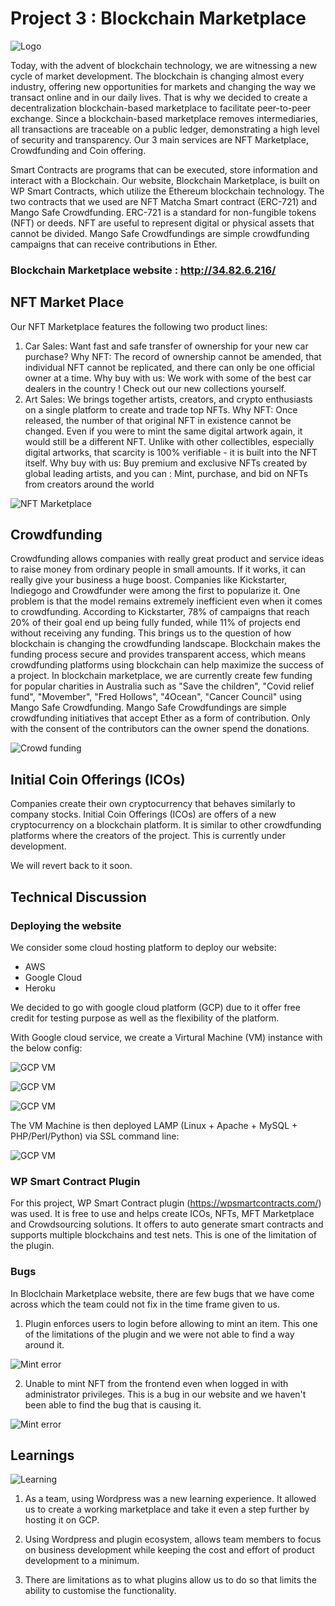# Project 3 : Blockchain Marketplace

![Logo](images/logo.png)

Today, with the advent of blockchain technology, we are witnessing a new cycle of market development. The blockchain is changing almost every industry, offering new opportunities for markets and changing the way we transact online and in our daily lives. That is why we decided to create a decentralization blockchain-based marketplace to facilitate peer-to-peer exchange. Since a blockchain-based marketplace removes intermediaries, all transactions are traceable on a public ledger, demonstrating a high level of security and transparency. Our 3 main services are NFT Marketplace, Crowdfunding and Coin offering.

Smart Contracts are programs that can be executed, store information and interact with a Blockchain. Our website, Blockchain Marketplace, is built on WP Smart Contracts, which utilize the Ethereum blockchain technology. The two contracts that we used are NFT Matcha Smart contract (ERC-721) and Mango Safe Crowdfunding. ERC-721 is a standard for non-fungible tokens (NFT) or deeds. NFT are useful to represent digital or physical assets that cannot be divided. Mango Safe Crowdfundings are simple crowdfunding campaigns that can receive contributions in Ether.

### Blockchain Marketplace website : http://34.82.6.216/

## NFT Market Place

Our NFT Marketplace features the following two product lines:
1.	Car Sales: Want fast and safe transfer of ownership for your new car purchase?
Why NFT: The record of ownership cannot be amended, that individual NFT cannot be replicated, and there can only be one official owner at a time.
Why buy with us: We work with some of the best car dealers in the country ! Check out our new collections yourself.
2.	Art Sales: We brings together artists, creators, and crypto enthusiasts on a single platform to create and trade top NFTs.
Why NFT: Once released, the number of that original NFT in existence cannot be changed. Even if you were to mint the same digital artwork again, it would still be a different NFT. Unlike with other collectibles, especially digital artworks, that scarcity is 100% verifiable - it is built into the NFT itself.
Why buy with us: Buy premium and exclusive NFTs created by global leading artists, and you can : Mint, purchase, and bid on NFTs from creators around the world

![NFT Marketplace](images/nft_marketplace.png)

## Crowdfunding

Crowdfunding allows companies with really great product and service ideas to raise money from ordinary people in small amounts. If it works, it can really give your business a huge boost. Companies like Kickstarter, Indiegogo and Crowdfunder were among the first to popularize it. One problem is that the model remains extremely inefficient even when it comes to crowdfunding. According to Kickstarter, 78% of campaigns that reach 20% of their goal end up being fully funded, while 11% of projects end without receiving any funding. This brings us to the question of how blockchain is changing the crowdfunding landscape. Blockchain makes the funding process secure and provides transparent access, which means crowdfunding platforms using blockchain can help maximize the success of a project. In blockchain marketplace, we are currently create few funding for popular charities in Australia such as "Save the children", "Covid relief fund", "Movember", "Fred Hollows", "4Ocean", "Cancer Council" using Mango Safe Crowdfunding. Mango Safe Crowdfundings are simple crowdfunding initiatives that accept Ether as a form of contribution. Only with the consent of the contributors can the owner spend the donations.

![Crowd funding](images/crowdfunding.png)

## Initial Coin Offerings (ICOs)

Companies create their own cryptocurrency that behaves similarly to company stocks. Initial Coin Offerings (ICOs) are offers of a new cryptocurrency on a blockchain platform. It is similar to other crowdfunding platforms where the creators of the project. This is currently under development.

We will revert back to it soon.

## Technical Discussion

### Deploying the website

We consider some cloud hosting platform to deploy our website:

* AWS
* Google Cloud
* Heroku 

We decided to go with google cloud platform (GCP) due to it offer free credit for testing purpose as well as the flexibility of the platform.

With Google cloud service, we create a Virtural Machine (VM) instance with the below config:

![GCP VM](images/GCP_VM.png)

![GCP VM](images/GCP_VM_1.png)

![GCP VM](images/GCP_VM_2.png)

The VM Machine is then deployed LAMP (Linux + Apache + MySQL + PHP/Perl/Python) via SSL command line:

![GCP VM](images/GCP_VM_3.png)

### WP Smart Contract Plugin

For this project, WP Smart Contract plugin (https://wpsmartcontracts.com/) was used. It is free to use and helps create ICOs, NFTs, MFT Marketplace and Crowdsourcing solutions. It offers to auto generate smart contracts and supports multiple blockchains and test nets. This is one of the limitation of the plugin.

### Bugs

In Bloclchain Marketplace website, there are few bugs that we have come across which the team could not fix in the time frame given to us.

1. Plugin enforces users to login before allowing to mint an item. This one of the limitations of the plugin and we were not able to find a way around it.

![Mint error](images/mint_error.png)

2. Unable to mint NFT from the frontend even when logged in with administrator privileges. This is a bug in our website and we haven't been able to find the bug that is causing it.

![Mint error](images/mint_error_1.png)

## Learnings

![Learning](images/learning.png)

1. As a team, using Wordpress was a new learning experience. It allowed us to create a working marketplace and take it even a step further by hosting it on GCP.

2. Using Wordpress and plugin ecosystem, allows team members to focus on business development while keeping the cost and effort of product development to a minimum.

3. There are limitations as to what plugins allow us to do so that limits the ability to customise the functionality.


